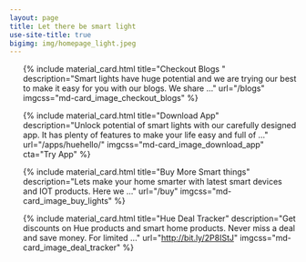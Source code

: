 ```yaml
---
layout: page
title: Let there be smart light
use-site-title: true
bigimg: img/homepage_light.jpeg
---
```


<ul class="grid-two">
{% include material_card.html title="Checkout Blogs " description="Smart lights have huge potential and we are trying our best to make it easy for you with our blogs. We share ..."
 url="/blogs"
imgcss="md-card_image_checkout_blogs"
 %}

 {% include material_card.html title="Download App" description="Unlock potential of smart lights with our carefully designed app. It has plenty of features to make your life easy and full of ..."
 url="/apps/huehello/"
imgcss="md-card_image_download_app"
cta="Try App"
 %}
</ul>

<ul class="grid-two">
 {% include material_card.html title="Buy More Smart things" description="Lets make your home smarter with latest smart devices and IOT products. Here we ..."
 url="/buy"
imgcss="md-card_image_buy_lights"
 %}

 {% include material_card.html title="Hue Deal Tracker" description="Get discounts on Hue products and smart home products. Never miss a deal and save money. For limited ..."
 url="http://bit.ly/2P8IStJ"
imgcss="md-card_image_deal_tracker"
 %}
</ul>

